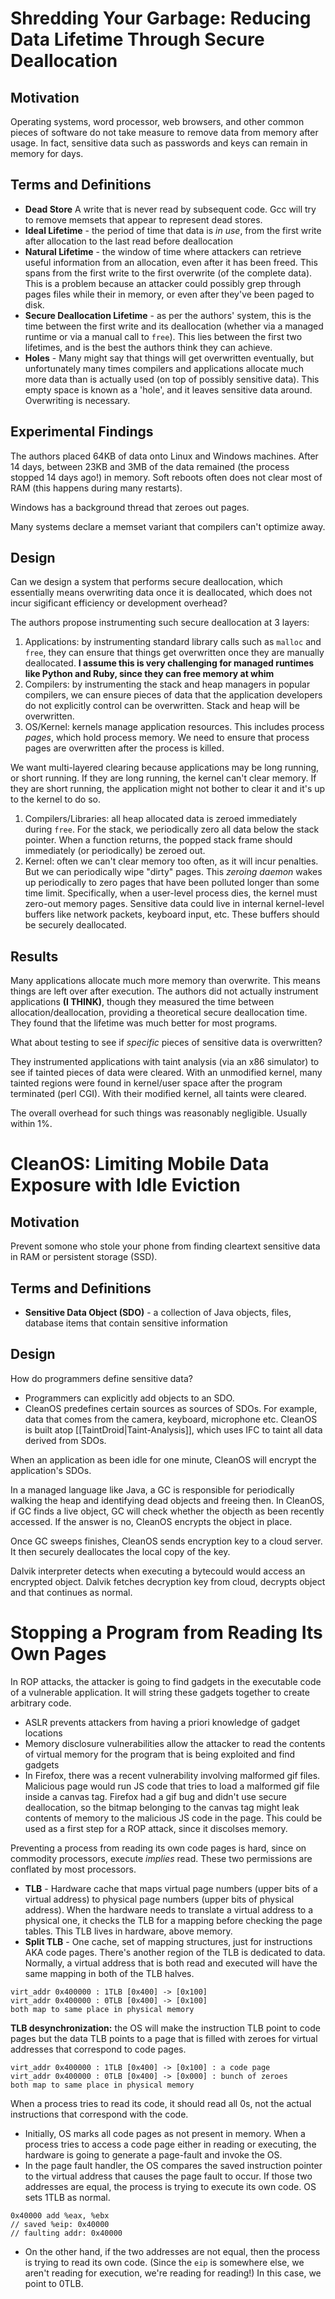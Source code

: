# Shredding Your Garbage: Reducing Data Lifetime Through Secure Deallocation

## Motivation
Operating systems, word processor, web browsers, and other common pieces of software do not take measure to remove data from memory after usage. In fact, sensitive data such as passwords and keys can remain in memory for days. 

## Terms and Definitions

* **Dead Store** A write that is never read by subsequent code. Gcc will try to remove memsets that appear to represent dead stores.
* **Ideal Lifetime** - the period of time that data is *in use*, from the first write after allocation to the last read before deallocation
* **Natural Lifetime** - the window of time where attackers can retrieve useful information from an allocation, even after it has been freed. This spans from the first write to the first overwrite (of the complete data). This is a problem because an attacker could possibly grep through pages files while their in memory, or even after they've been paged to disk.
* **Secure Deallocation Lifetime** - as per the authors' system, this is the time between the first write and its deallocation (whether via a managed runtime or via a manual call to `free`). This lies between the first two lifetimes, and is the best the authors think they can achieve.
* **Holes** - Many might say that things will get overwritten eventually, but unfortunately many times compilers and applications allocate much more data than is actually used (on top of possibly sensitive data). This empty space is known as a 'hole', and it leaves sensitive data around. Overwriting is necessary.

## Experimental Findings
The authors placed 64KB of data onto Linux and Windows machines. After 14 days, between 23KB and 3MB of the data remained (the process stopped 14 days ago!) in memory. Soft reboots often does not clear most of RAM (this happens during many restarts). 

Windows has a background thread that zeroes out pages.

Many systems declare a memset variant that compilers can't optimize away.

## Design
Can we design a system that performs secure deallocation, which essentially means overwriting data once it is deallocated, which does not incur sigificant efficiency or development overhead?

The authors propose instrumenting such secure deallocation at 3 layers:

1. Applications: by instrumenting standard library calls such as `malloc` and `free`, they can ensure that things get overwritten once they are manually deallocated. **I assume this is very challenging for managed runtimes like Python and Ruby, since they can free memory at whim**
1. Compilers: by instrumenting the stack and heap managers in popular compilers, we can ensure pieces of data that the application developers do not explicitly control can be overwritten. Stack and heap will be overwritten.
1. OS/Kernel: kernels manage application resources. This includes process *pages*, which hold process memory. We need to ensure that process pages are overwritten after the process is killed.

We want multi-layered clearing because applications may be long running, or short running. If they are long running, the kernel can't clear memory. If they are short running, the application might not bother to clear it and it's up to the kernel to do so.

1. Compilers/Libraries: all heap allocated data is zeroed immediately during `free`. For the stack, we periodically zero all data below the stack pointer. When a function returns, the popped stack frame should immediately (or periodically) be zeroed out.
1. Kernel: often we can't clear memory too often, as it will incur penalties. But we can periodically wipe "dirty" pages. This *zeroing daemon* wakes up periodically to zero pages that have been polluted longer than some time limit. Specifically, when a user-level process dies, the kernel must zero-out memory pages. Sensitive data could live in internal kernel-level buffers like network packets, keyboard input, etc. These buffers should be securely deallocated.

## Results
Many applications allocate much more memory than overwrite. This means things are left over after execution. The authors did not actually instrument applications **(I THINK)**, though they measured the time between allocation/deallocation, providing a theoretical secure deallocation time. They found that the lifetime was much better for most programs.

What about testing to see if *specific* pieces of sensitive data is overwritten?

They instrumented applications with taint analysis (via an x86 simulator) to see if tainted pieces of data were cleared. With an unmodified kernel, many tainted regions were found in kernel/user space after the program terminated (perl CGI). With their modified kernel, all taints were cleared.

The overall overhead for such things was reasonably negligible. Usually within 1%.

# CleanOS: Limiting Mobile Data Exposure with Idle Eviction

## Motivation
Prevent somone who stole your phone from finding cleartext sensitive data in RAM or persistent storage (SSD).

## Terms and Definitions

* **Sensitive Data Object (SDO)** - a collection of Java objects, files, database items that contain sensitive information

## Design
How do programmers define sensitive data?
* Programmers can explicitly add objects to an SDO. 
* CleanOS predefines certain sources as sources of SDOs. For example, data that comes from the camera, keyboard, microphone etc. CleanOS is built atop [[TaintDroid|Taint-Analysis]], which uses IFC to taint all data derived from SDOs.

When an application as been idle for one minute, CleanOS will encrypt the application's SDOs. 

In a managed language like Java, a GC is responsible for periodically walking the heap and identifying dead objects and freeing then. In CleanOS, if GC finds a live object, GC will check whether the objecth as been recently accessed. If the answer is no, CleanOS encrypts the object in place.

Once GC sweeps finishes, CleanOS sends encryption key to a cloud server. It then securely deallocates the local copy of the key.

Dalvik interpreter detects when executing a bytecould would access an encrypted object. Dalvik fetches decryption key from cloud, decrypts object and that continues as normal.

# Stopping a Program from Reading Its Own Pages

In ROP attacks, the attacker is going to find gadgets in the executable code of a vulnerable application. It will string these gadgets together to create arbitrary code.

* ASLR prevents attackers from having a priori knowledge of gadget locations
* Memory disclosure vulnerabilities allow the attacker to read the contents of virtual memory for the program that is being exploited and find gadgets
* In Firefox, there was a recent vulnerability involving malformed gif files. Malicious page would run JS code that tries to load a malformed gif file inside a canvas tag. Firefox had a gif bug and didn't use secure deallocation, so the bitmap belonging to the canvas tag might leak contents of memory to the malicious JS code in the page. This could be used as a first step for a ROP attack, since it discolses memory.

Preventing a process from reading its own code pages is hard, since on commodity processors, execute *implies* read. These two permissions are conflated by most processors.

* **TLB** - Hardware cache that maps virtual page numbers (upper bits of a virtual address) to physical page numbers (upper bits of physical address). When the hardware needs to translate a virtual address to a physical one, it checks the TLB for a mapping before checking the page tables. This TLB lives in hardware, above memory.
* **Split TLB** - One cache, set of mapping structures, just for instructions AKA code pages. There's another region of the TLB is dedicated to data. Normally, a virtual address that is both read and executed will have the same mapping in both of the TLB halves.

```
virt_addr 0x400000 : 1TLB [0x400] -> [0x100]
virt_addr 0x400000 : 0TLB [0x400] -> [0x100]
both map to same place in physical memory
```

**TLB desynchronization:** the OS will make the instruction TLB point to code pages but the data TLB points to a page that is filled with zeroes for virtual addresses that correspond to code pages.

```
virt_addr 0x400000 : 1TLB [0x400] -> [0x100] : a code page
virt_addr 0x400000 : 0TLB [0x400] -> [0x000] : bunch of zeroes
both map to same place in physical memory
```

When a process tries to read its code, it should read all 0s, not the actual instructions that correspond with the code.

* Initially, OS marks all code pages as not present in memory. When a process tries to access a code page either in reading or executing, the hardware is going to generate a page-fault and invoke the OS.
* In the page fault handler, the OS compares the saved instruction pointer to the virtual address that causes the page fault to occur. If those two addresses are equal, the process is trying to execute its own code. OS sets 1TLB as normal. 

```
0x40000 add %eax, %ebx
// saved %eip: 0x40000
// faulting addr: 0x40000
```
* On the other hand, if the two addresses are not equal, then the process is trying to read its own code. (Since the `eip` is somewhere else, we aren't reading for execution, we're reading for reading!) In this case, we point to 0TLB.
